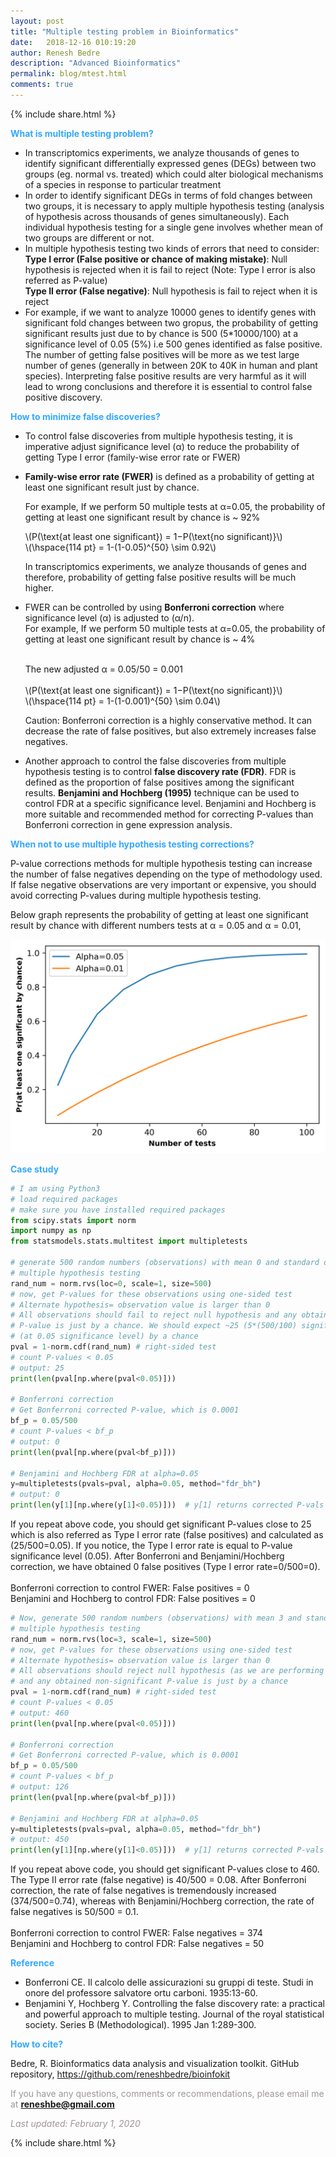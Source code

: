 ```yaml
---
layout: post
title: "Multiple testing problem in Bioinformatics"
date:   2018-12-16 010:19:20
author: Renesh Bedre
description: "Advanced Bioinformatics"
permalink: blog/mtest.html
comments: true
---
```

<script type="text/javascript" async
  src="https://cdnjs.cloudflare.com/ajax/libs/mathjax/2.7.5/MathJax.js?config=TeX-MML-AM_CHTML" async></script>
  
  <p>
{% include  share.html %}
</p>

**<span style="color:#33a8ff">What is multiple testing problem?</span>**
- In transcriptomics experiments, we analyze thousands of genes to identify significant differentially 
  expressed genes (DEGs) between two groups (eg. normal vs. treated) which could alter biological mechanisms of a species in 
  response to particular treatment
- In order to identify significant DEGs in terms of fold changes between two groups, it is necessary to apply multiple 
  hypothesis testing (analysis of hypothesis across thousands of genes simultaneously). Each individual hypothesis 
  testing for a single gene involves whether mean of two groups are different or not.
- In multiple hypothesis testing two kinds of errors that need to consider:<br/>
  <b>Type I error (False positive or chance of making mistake)</b>: Null hypothesis is rejected when it is fail to reject 
  (Note: Type I error is also referred as P-value) <br/>
  <b>Type II error (False negative)</b>: Null hypothesis is fail to reject when it is reject 
- For example, if we want to analyze 10000 genes to identify genes with significant fold changes between two gropus, 
  the probability of getting significant results just due to by chance is 500 (5*10000/100) at a significance level of 
  0.05 (5%) i.e 500 genes identified as false positive. The number of getting false positives will be more as we test large number of genes (generally in between 20K to 40K in human and plant 
  species). Interpreting false positive results are very harmful as it will lead to wrong conclusions and therefore it is
  essential to control false positive discovery.
  
**<span style="color:#33a8ff">How to minimize false discoveries?</span>**  
- To control false discoveries from multiple hypothesis testing, it is imperative adjust significance level (&alpha;) to 
  reduce the probability of getting Type I error (family-wise error rate or FWER)
- <b>Family-wise error rate (FWER)</b> is defined as a probability of getting at least one significant result just by chance.
  
  For example, If we perform 50 multiple tests at &alpha;=0.05, the probability of getting at least one significant 
  result by chance is ~ 92% <br>
  <p>
  \(P(\text{at least one significant}) = 1−P(\text{no significant)}\) <br>
    \(\hspace{114 pt}                  = 1-(1-0.05)^{50} \sim 0.92\)
                        
  </p>      
  In transcriptomics experiments, we analyze thousands of genes and therefore, probability of getting false positive 
  results will be much higher.
- FWER can be controlled by using <b>Bonferroni correction</b> where significance level (&alpha;) is adjusted to (&alpha;/n).            
  For example, If we perform 50 multiple tests at &alpha;=0.05, the probability of getting at least one significant 
  result by chance is ~ 4% <br> <br>
  <p>
  The new adjusted &alpha; = 0.05/50 = 0.001 <br> <br>
  \(P(\text{at least one significant}) = 1−P(\text{no significant)}\) <br>
    \(\hspace{114 pt}                  = 1-(1-0.001)^{50} \sim 0.04\)
                        
  </p>  
  
  Caution: Bonferroni correction is a highly conservative method. It can decrease the rate of false positives, but also 
  extremely increases false negatives.
- Another approach to control the false discoveries from multiple hypothesis testing is to control <b>false discovery rate 
 (FDR)</b>. FDR is defined as the proportion of false positives among the significant results. <b>Benjamini and Hochberg 
 (1995)</b> technique can be used to control FDR at a specific significance level. Benjamini and Hochberg is more
 suitable and recommended method for correcting P-values than Bonferroni correction in gene expression analysis.
 
**<span style="color:#33a8ff">When not to use multiple hypothesis testing corrections?</span>**

P-value corrections methods for multiple hypothesis testing can increase the number of false negatives depending on the
type of methodology used. If false negative observations are very important or expensive, you should avoid correcting 
P-values during multiple hypothesis testing.   

Below graph represents the probability of getting at least one significant result by chance with different numbers
tests at &alpha; = 0.05 and &alpha; = 0.01,

<p align="center">
<img src="/myfiles/bioinfokit_data/sign.png" width="600">
</p>


**<span style="color:#33a8ff">Case study</span>**  
```python
# I am using Python3
# load required packages
# make sure you have installed required packages
from scipy.stats import norm
import numpy as np
from statsmodels.stats.multitest import multipletests

# generate 500 random numbers (observations) with mean 0 and standard deviation 1 for 
# multiple hypothesis testing
rand_num = norm.rvs(loc=0, scale=1, size=500)
# now, get P-values for these observations using one-sided test
# Alternate hypothesis= observation value is larger than 0
# All observations should fail to reject null hypothesis and any obtained significant 
# P-value is just by a chance. We should expect ~25 (5*(500/100) significant P-value 
# (at 0.05 significance level) by a chance
pval = 1-norm.cdf(rand_num) # right-sided test
# count P-values < 0.05
# output: 25
print(len(pval[np.where(pval<0.05)]))

# Bonferroni correction
# Get Bonferroni corrected P-value, which is 0.0001
bf_p = 0.05/500 
# count P-values < bf_p
# output: 0
print(len(pval[np.where(pval<bf_p)]))

# Benjamini and Hochberg FDR at alpha=0.05
y=multipletests(pvals=pval, alpha=0.05, method="fdr_bh")
# output: 0
print(len(y[1][np.where(y[1]<0.05)]))  # y[1] returns corrected P-vals (array)

```

If you repeat above code, you should get significant P-values close to 25 which is also referred as Type I error rate 
(false positives) and calculated as (25/500=0.05). If you notice, the Type I error rate is equal to P-value 
significance level (0.05). After Bonferroni and Benjamini/Hochberg correction, we have obtained 0 false positives 
(Type I error rate=0/500=0).
<br><br>
Bonferroni correction to control FWER: False positives = 0 <br>
Benjamini and Hochberg to control FDR: False positives = 0

```python
# Now, generate 500 random numbers (observations) with mean 3 and standard deviation 1 for 
# multiple hypothesis testing
rand_num = norm.rvs(loc=3, scale=1, size=500)
# now, get P-values for these observations using one-sided test
# Alternate hypothesis= observation value is larger than 0
# All observations should reject null hypothesis (as we are performing cdf with mean=0) 
# and any obtained non-significant P-value is just by a chance
pval = 1-norm.cdf(rand_num) # right-sided test
# count P-values < 0.05
# output: 460
print(len(pval[np.where(pval<0.05)]))

# Bonferroni correction
# Get Bonferroni corrected P-value, which is 0.0001
bf_p = 0.05/500 
# count P-values < bf_p
# output: 126
print(len(pval[np.where(pval<bf_p)]))

# Benjamini and Hochberg FDR at alpha=0.05
y=multipletests(pvals=pval, alpha=0.05, method="fdr_bh")
# output: 450
print(len(y[1][np.where(y[1]<0.05)]))  # y[1] returns corrected P-vals (array)
```

If you repeat above code, you should get significant P-values close to 460. The Type II error rate (false negative) is
40/500 = 0.08. After Bonferroni correction, the rate of false negatives is tremendously increased (374/500=0.74), 
whereas with Benjamini/Hochberg correction, the rate of false negatives is 50/500 = 0.1.
<br><br>
Bonferroni correction to control FWER: False negatives = 374 <br>
Benjamini and Hochberg to control FDR: False negatives = 50


**<span style="color:#33a8ff">Reference</span>**  
- Bonferroni CE. Il calcolo delle assicurazioni su gruppi di teste. Studi in onore del professore salvatore ortu 
  carboni. 1935:13-60.
- Benjamini Y, Hochberg Y. Controlling the false discovery rate: a practical and powerful approach to multiple testing. 
  Journal of the royal statistical society. Series B (Methodological). 1995 Jan 1:289-300.


**<span style="color:#33a8ff">How to cite?</span>**

Bedre, R. Bioinformatics data analysis and visualization toolkit. GitHub repository, <a href="https://github.com/reneshbedre/bioinfokit">https://github.com/reneshbedre/bioinfokit</a>

<span style="color:#9e9696">If you have any questions, comments or recommendations, please email me at 
<b>reneshbe@gmail.com</b></span>

<span style="color:#9e9696"><i> Last updated: February 1, 2020</i> </span>


<p>
{% include  share.html %}
</p>